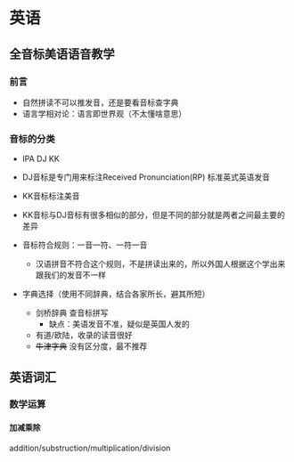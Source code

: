 # 英语
## 全音标美语语音教学
### 前言
- 自然拼读不可以推发音，还是要看音标查字典
- 语言学相对论：语言即世界观（不太懂啥意思）

### 音标的分类
- IPA DJ KK
- DJ音标是专门用来标注Received Pronunciation(RP) 标准英式英语发音
- KK音标标注美音
- KK音标与DJ音标有很多相似的部分，但是不同的部分就是两者之间最主要的差异
- 音标符合规则：一音一符、一符一音
  - 汉语拼音不符合这个规则，不是拼读出来的，所以外国人根据这个学出来跟我们的发音不一样

- 字典选择（使用不同辞典，结合各家所长，避其所短）
  - 剑桥辞典 查音标拼写
    - 缺点：美语发音不准，疑似是英国人发的
  - 有道/欧陆，收录的读音很好
  - ~~牛津字典~~ 没有区分度，最不推荐


## 英语词汇
### 数学运算
#### 加减乘除
addition/substruction/multiplication/division